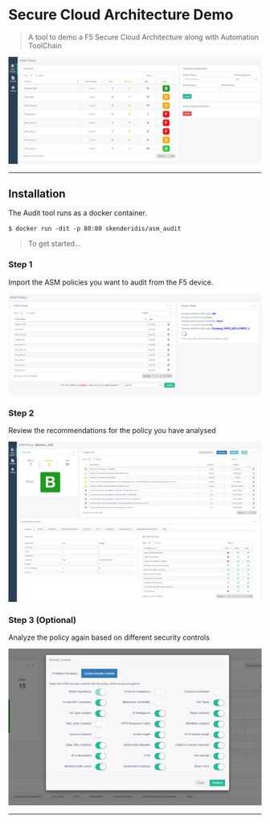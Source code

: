 # Secure Cloud Architecture Demo

> A tool to demo a F5 Secure Cloud Architecture along with Automation ToolChain


[![INSERT YOUR GRAPHIC HERE](https://github.com/skenderidis/asm_audit/blob/master/images/asm_audit_1.png?raw=true)]()

---

## Installation
The Audit tool runs as a docker container. 

```shell
$ docker run -dit -p 80:80 skenderidis/asm_audit
```

> To get started...

### Step 1
Import the ASM policies you want to audit from the F5 device.

[![INSERT YOUR GRAPHIC HERE](https://github.com/skenderidis/asm_audit/blob/master/images/asm_audit_2.png?raw=true)]()


### Step 2
Review the recommendations for the  policy you have analysed 

[![INSERT YOUR GRAPHIC HERE](https://github.com/skenderidis/asm_audit/blob/master/images/asm_audit_3.png?raw=true)]()


### Step 3 (Optional)
Analyze the policy again based on different security controls  

[![INSERT YOUR GRAPHIC HERE](https://github.com/skenderidis/asm_audit/blob/master/images/asm_audit_4.png?raw=true)]()

---


